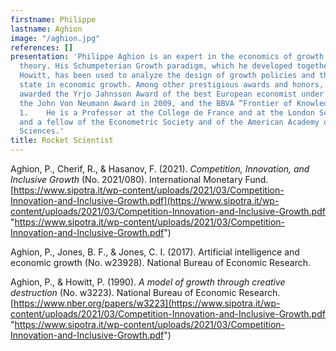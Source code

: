 ```yaml
---
firstname: Philippe
lastname: Aghion
image: "/aghion.jpg"
references: []
presentation: 'Philippe Aghion is an expert in the economics of growth and in contract
  theory. His Schumpeterian Growth paradigm, which he developed together with Peter
  Howitt, has been used to analyze the design of growth policies and the role of the
  state in economic growth. Among other prestigious awards and honors, he has been
  awarded the Yrjo Jahnsson Award of the best European economist under 45 in 2001,
  the John Von Neumann Award in 2009, and the BBVA “Frontier of Knowledge Award” in
  1.    He is a Professor at the College de France and at the London School of Economics,
  and a fellow of the Econometric Society and of the American Academy of Arts and
  Sciences.'
title: Rocket Scientist
---
```


Aghion, P., Cherif, R., & Hasanov, F. (2021). _Competition, Innovation, and Inclusive Growth_ (No. 2021/080). International Monetary Fund. [https://www.sipotra.it/wp-content/uploads/2021/03/Competition-Innovation-and-Inclusive-Growth.pdf](https://www.sipotra.it/wp-content/uploads/2021/03/Competition-Innovation-and-Inclusive-Growth.pdf "https://www.sipotra.it/wp-content/uploads/2021/03/Competition-Innovation-and-Inclusive-Growth.pdf")

Aghion, P., Jones, B. F., & Jones, C. I. (2017). Artificial intelligence and economic growth (No. w23928). National Bureau of Economic Research.

Aghion, P., & Howitt, P. (1990). _A model of growth through creative destruction_ (No. w3223). National Bureau of Economic Research. [https://www.nber.org/papers/w3223](https://www.sipotra.it/wp-content/uploads/2021/03/Competition-Innovation-and-Inclusive-Growth.pdf "https://www.sipotra.it/wp-content/uploads/2021/03/Competition-Innovation-and-Inclusive-Growth.pdf")